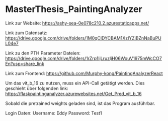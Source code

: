 # MasterThesis_PaintingAnalyzer

Link zur Website: 
https://ashy-sea-0e078c210.2.azurestaticapps.net/

Link zum Datensatz:
https://drive.google.com/drive/folders/1M0qClDYCBAM1XzlYZiBZnNaBuPUL04e7

Link zu den PTH Parameter Dateien:
https://drive.google.com/drive/folders/1rZrp1IjLruzljH06WouV1975mWcCO7En?usp=share_link

Link zum Frontend:
https://github.com/Murphy-kong/PaintingAnalyzerReact

Um das vit_b_16 zu nutzen, muss ein API-Call getätigt werden. Dies geschieht über folgenden link:
https://flaskpaintinganalyzer.azurewebsites.net/Get_Pred_vit_b_16

Sobald die pretrained weights geladen sind, ist das Program ausführbar.

Login Daten:
Username: Eddy
Password: Test1
